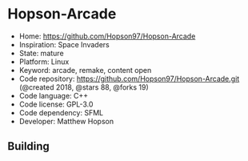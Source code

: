 # Hopson-Arcade

- Home: https://github.com/Hopson97/Hopson-Arcade
- Inspiration: Space Invaders
- State: mature
- Platform: Linux
- Keyword: arcade, remake, content open
- Code repository: https://github.com/Hopson97/Hopson-Arcade.git (@created 2018, @stars 88, @forks 19)
- Code language: C++
- Code license: GPL-3.0
- Code dependency: SFML
- Developer: Matthew Hopson

## Building
